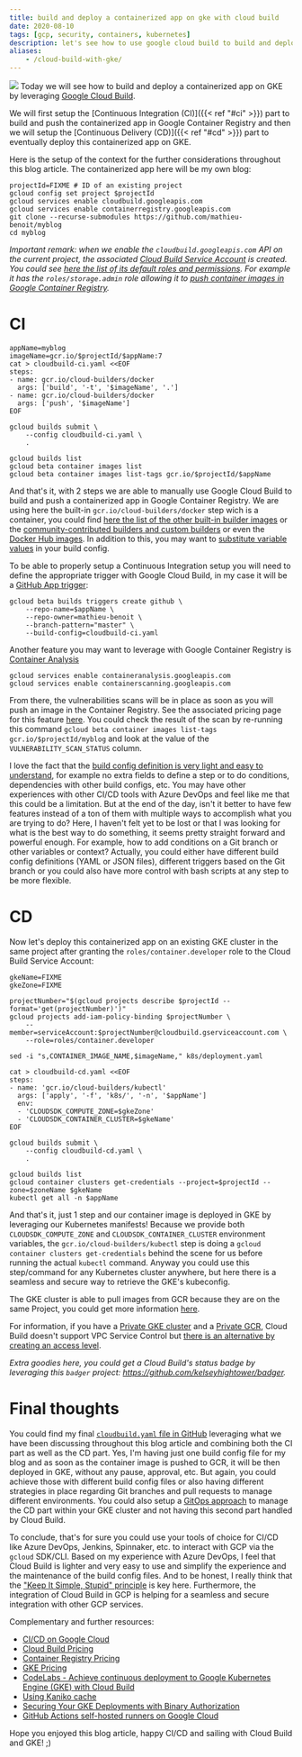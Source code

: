 ```yaml
---
title: build and deploy a containerized app on gke with cloud build
date: 2020-08-10
tags: [gcp, security, containers, kubernetes]
description: let's see how to use google cloud build to build and deploy a containerized app on gke
aliases:
    - /cloud-build-with-gke/
---
```

[![](https://cloud.google.com/container-registry/images/builder.png)](https://cloud.google.com/container-registry/images/builder.png)
Today we will see how to build and deploy a containerized app on GKE by leveraging [Google Cloud Build](https://cloud.google.com/cloud-build/).

We will first setup the [Continuous Integration (CI)]({{< ref "#ci" >}}) part to build and push the containerized app in Google Container Registry and then we will setup the [Continuous Delivery (CD)]({{< ref "#cd" >}}) part to eventually deploy this containerized app on GKE.

Here is the setup of the context for the further considerations throughout this blog article. The containerized app here will be my own blog:
```
projectId=FIXME # ID of an existing project
gcloud config set project $projectId
gcloud services enable cloudbuild.googleapis.com
gcloud services enable containerregistry.googleapis.com
git clone --recurse-submodules https://github.com/mathieu-benoit/myblog
cd myblog
```

_Important remark: when we enable the `cloudbuild.googleapis.com` API on the current project, the associated [Cloud Build Service Account](https://cloud.google.com/cloud-build/docs/securing-builds/configure-access-for-cloud-build-service-account) is created. You could see [here the list of its default roles and permissions](https://cloud.google.com/cloud-build/docs/cloud-build-service-account). For example it has the `roles/storage.admin` role allowing it to [push container images in Google Container Registry](https://cloud.google.com/container-registry/docs/access-control#permissions_and_roles)._

# CI

```
appName=myblog
imageName=gcr.io/$projectId/$appName:7
cat > cloudbuild-ci.yaml <<EOF
steps:
- name: gcr.io/cloud-builders/docker
  args: ['build', '-t', '$imageName', '.']
- name: gcr.io/cloud-builders/docker
  args: ['push', '$imageName']
EOF

gcloud builds submit \
    --config cloudbuild-ci.yaml \
    .

gcloud builds list
gcloud beta container images list
gcloud beta container images list-tags gcr.io/$projectId/$appName
```

And that's it, with 2 steps we are able to manually use Google Cloud Build to build and push a containerized app in Google Container Registry. We are using here the built-in `gcr.io/cloud-builders/docker` step wich is a container, you could find [here the list of the other built-in builder images](https://github.com/GoogleCloudPlatform/cloud-builders) or the [community-contributed builders and custom builders](https://cloud.google.com/cloud-build/docs/configuring-builds/use-community-and-custom-builders) or even the [Docker Hub images](https://cloud.google.com/cloud-build/docs/interacting-with-dockerhub-images). In addition to this, you may want to [substitute variable values](https://cloud.google.com/cloud-build/docs/configuring-builds/substitute-variable-values) in your build config.

To be able to properly setup a Continuous Integration setup you will need to define the appropriate trigger with Google Cloud Build, in my case it will be a [GitHub App trigger](https://cloud.google.com/cloud-build/docs/automating-builds/create-github-app-triggers):
```
gcloud beta builds triggers create github \
    --repo-name=$appName \
    --repo-owner=mathieu-benoit \
    --branch-pattern="master" \
    --build-config=cloudbuild-ci.yaml
```

Another feature you may want to leverage with Google Container Registry is [Container Analysis](https://cloud.google.com/container-registry/docs/enabling-disabling-container-analysis)
```
gcloud services enable containeranalysis.googleapis.com
gcloud services enable containerscanning.googleapis.com
```
From there, the vulnerabilities scans will be in place as soon as you will push an image in the Container Registry. See the associated pricing page for this feature [here](https://cloud.google.com/container-registry/pricing#vulnerability_scanning). You could check the result of the scan by re-running this command `gcloud beta container images list-tags gcr.io/$projectId/myblog` and look at the value of the `VULNERABILITY_SCAN_STATUS` column.

I love the fact that the [build config definition is very light and easy to understand](https://cloud.google.com/cloud-build/docs/build-config), for example no extra fields to define a step or to do conditions, dependencies with other build configs, etc. You may have other experiences with other CI/CD tools with Azure DevOps and feel like me that this could be a limitation. But at the end of the day, isn't it better to have few features instead of a ton of them with multiple ways to accomplish what you are trying to do? Here, I haven't felt yet to be lost or that I was looking for what is the best way to do something, it seems pretty straight forward and powerful enough. For example, how to add conditions on a Git branch or other variables or context? Actually, you could either have different build config definitions (YAML or JSON files), different triggers based on the Git branch or you could also have more control with bash scripts at any step to be more flexible.

# CD

Now let's deploy this containerized app on an existing GKE cluster in the same project after granting the `roles/container.developer` role to the Cloud Build Service Account:
```
gkeName=FIXME
gkeZone=FIXME

projectNumber="$(gcloud projects describe $projectId --format='get(projectNumber)')"
gcloud projects add-iam-policy-binding $projectNumber \
    --member=serviceAccount:$projectNumber@cloudbuild.gserviceaccount.com \
    --role=roles/container.developer

sed -i "s,CONTAINER_IMAGE_NAME,$imageName," k8s/deployment.yaml

cat > cloudbuild-cd.yaml <<EOF
steps:
- name: 'gcr.io/cloud-builders/kubectl'
  args: ['apply', '-f', 'k8s/', '-n', '$appName']
  env:
  - 'CLOUDSDK_COMPUTE_ZONE=$gkeZone'
  - 'CLOUDSDK_CONTAINER_CLUSTER=$gkeName'
EOF

gcloud builds submit \
    --config cloudbuild-cd.yaml \
    .

gcloud builds list
gcloud container clusters get-credentials --project=$projectId --zone=$zoneName $gkeName
kubectl get all -n $appName
```

And that's it, just 1 step and our container image is deployed in GKE by leveraging our Kubernetes manifests! Because we provide both `CLOUDSDK_COMPUTE_ZONE` and `CLOUDSDK_CONTAINER_CLUSTER` environment variables, the `gcr.io/cloud-builders/kubectl` step is doing a `gcloud container clusters get-credentials` behind the scene for us before running the actual `kubectl` command. Anyway you could use this step/command for any Kubernetes cluster anywhere, but here there is a seamless and secure way to retrieve the GKE's kubeconfig.

The GKE cluster is able to pull images from GCR because they are on the same Project, you could get more information [here](https://cloud.google.com/container-registry/docs/using-with-google-cloud-platform#gke).

For information, if you have a [Private GKE cluster](https://cloud.google.com/kubernetes-engine/docs/concepts/private-cluster-concept) and a [Private GCR](https://cloud.google.com/container-registry/docs/securing-with-vpc-sc), Cloud Build doesn't support VPC Service Control but [there is an alternative by creating an access level](https://cloud.google.com/vpc-service-controls/docs/supported-products#build).

_Extra goodies here, you could get a Cloud Build's status badge by leveraging this `badger` project: https://github.com/kelseyhightower/badger._

# Final thoughts

You could find my final [`cloudbuild.yaml` file in GitHub](https://github.com/mathieu-benoit/myblog/blob/master/cloudbuild.yaml) leveraging what we have been discussing throughout this blog article and combining both the CI part as well as the CD part. Yes, I'm having just one build config file for my blog and as soon as the container image is pushed to GCR, it will be then deployed in GKE, without any pause, approval, etc. But again, you could achieve those with different build config files or also having different strategies in place regarding Git branches and pull requests to manage different environments. You could also setup a [GitOps approach](https://www.weave.works/blog/what-is-gitops-really) to manage the CD part within your GKE cluster and not having this second part handled by Cloud Build.

To conclude, that's for sure you could use your tools of choice for CI/CD like Azure DevOps, Jenkins, Spinnaker, etc. to interact with GCP via the `gcloud` SDK/CLI. Based on my experience with Azure DevOps, I feel that Cloud Build is lighter and very easy to use and simplify the experience and the maintenance of the build config files. And to be honest, I really think that the ["Keep It Simple, Stupid" principle](https://en.wikipedia.org/wiki/KISS_principle) is key here. Furthermore, the integration of Cloud Build in GCP is helping for a seamless and secure integration with other GCP services.

Complementary and further resources:
- [CI/CD on Google Cloud](https://cloud.google.com/docs/ci-cd)
- [Cloud Build Pricing](https://cloud.google.com/cloud-build/pricing)
- [Container Registry Pricing](https://cloud.google.com/container-registry/pricing)
- [GKE Pricing](https://cloud.google.com/kubernetes-engine/pricing)
- [CodeLabs - Achieve continuous deployment to Google Kubernetes Engine (GKE) with Cloud Build](https://codelabs.developers.google.com/codelabs/cloud-builder-gke-continuous-deploy/index.html)
- [Using Kaniko cache](https://cloud.google.com/cloud-build/docs/kaniko-cache)
- [Securing Your GKE Deployments with Binary Authorization](https://codelabs.developers.google.com/codelabs/cloud-binauthz-intro/)
- [GitHub Actions self-hosted runners on Google Cloud](https://github.blog/2020-08-04-github-actions-self-hosted-runners-on-google-cloud/)

Hope you enjoyed this blog article, happy CI/CD and sailing with Cloud Build and GKE! ;)
